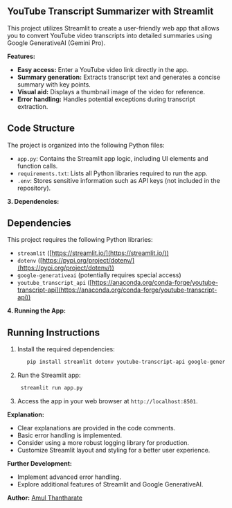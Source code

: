 ## YouTube Transcript Summarizer with Streamlit

This project utilizes Streamlit to create a user-friendly web app that allows you to convert YouTube video transcripts into detailed summaries using Google GenerativeAI (Gemini Pro). 

**Features:**

- **Easy access:** Enter a YouTube video link directly in the app.
- **Summary generation:** Extracts transcript text and generates a concise summary with key points.
- **Visual aid:** Displays a thumbnail image of the video for reference.
- **Error handling:** Handles potential exceptions during transcript extraction.

## Code Structure

The project is organized into the following Python files:

- `app.py`: Contains the Streamlit app logic, including UI elements and function calls.
- `requirements.txt`: Lists all Python libraries required to run the app.
- `.env`: Stores sensitive information such as API keys (not included in the repository).

**3. Dependencies:**

## Dependencies

This project requires the following Python libraries:

- `streamlit` ([https://streamlit.io/](https://streamlit.io/))
- `dotenv` ([https://pypi.org/project/dotenv/](https://pypi.org/project/dotenv/))
- `google-generativeai` (potentially requires special access)
- `youtube_transcript_api` ([https://anaconda.org/conda-forge/youtube-transcript-api](https://anaconda.org/conda-forge/youtube-transcript-api))

**4. Running the App:**

## Running Instructions

1. Install the required dependencies:
   ```bash
      pip install streamlit dotenv youtube-transcript-api google-generativeai
   ```
2. Run the Streamlit app:
   ```bash
    streamlit run app.py
   ```
3. Access the app in your web browser at `http://localhost:8501`.


**Explanation:**

* Clear explanations are provided in the code comments.
* Basic error handling is implemented.
* Consider using a more robust logging library for production.
* Customize Streamlit layout and styling for a better user experience.

**Further Development:**

* Implement advanced error handling.
* Explore additional features of Streamlit and Google GenerativeAI.

**Author:** [Amul Thantharate](https://github.com/Amul-Thantharate/)


